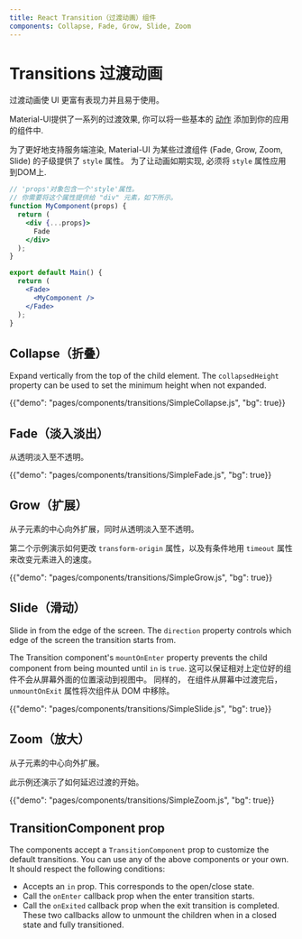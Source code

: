 ```yaml
---
title: React Transition（过渡动画）组件
components: Collapse, Fade, Grow, Slide, Zoom
---
```


# Transitions 过渡动画

<p class="description">过渡动画使 UI 更富有表现力并且易于使用。</p>

Material-UI提供了一系列的过渡效果, 你可以将一些基本的 [动作](https://material.io/design/motion/) 添加到你的应用的组件中.

为了更好地支持服务端渲染, Material-UI 为某些过渡组件 (Fade, Grow, Zoom, Slide) 的子级提供了 `style` 属性。 为了让动画如期实现, 必须将 `style` 属性应用到DOM上.

```jsx
// 'props'对象包含一个'style'属性。
// 你需要将这个属性提供给 "div" 元素，如下所示。
function MyComponent(props) {
  return (
    <div {...props}>
      Fade
    </div>
  );
}

export default Main() {
  return (
    <Fade>
      <MyComponent />
    </Fade>
  );
}
```

## Collapse（折叠）

Expand vertically from the top of the child element. The `collapsedHeight` property can be used to set the minimum height when not expanded.

{{"demo": "pages/components/transitions/SimpleCollapse.js", "bg": true}}

## Fade（淡入淡出）

从透明淡入至不透明。

{{"demo": "pages/components/transitions/SimpleFade.js", "bg": true}}

## Grow（扩展）

从子元素的中心向外扩展，同时从透明淡入至不透明。

第二个示例演示如何更改 `transform-origin` 属性，以及有条件地用 `timeout` 属性来改变元素进入的速度。

{{"demo": "pages/components/transitions/SimpleGrow.js", "bg": true}}

## Slide（滑动）

Slide in from the edge of the screen. The `direction` property controls which edge of the screen the transition starts from.

The Transition component's `mountOnEnter` property prevents the child component from being mounted until `in` is `true`. 这可以保证相对上定位好的组件不会从屏幕外面的位置滚动到视图中。 同样的， 在组件从屏幕中过渡完后，`unmountOnExit` 属性将次组件从 DOM 中移除。

{{"demo": "pages/components/transitions/SimpleSlide.js", "bg": true}}

## Zoom（放大）

从子元素的中心向外扩展。

此示例还演示了如何延迟过渡的开始。

{{"demo": "pages/components/transitions/SimpleZoom.js", "bg": true}}

## TransitionComponent prop

The components accept a `TransitionComponent` prop to customize the default transitions. You can use any of the above components or your own. It should respect the following conditions:

- Accepts an `in` prop. This corresponds to the open/close state.
- Call the `onEnter` callback prop when the enter transition starts.
- Call the `onExited` callback prop when the exit transition is completed. These two callbacks allow to unmount the children when in a closed state and fully transitioned.